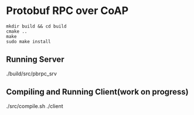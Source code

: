 # Protobuf RPC over CoAP

```
mkdir build && cd build
cmake ..
make
sudo make install
```

## Running Server
./build/src/pbrpc_srv

## Compiling and Running Client(work on progress)
./src/compile.sh
./client